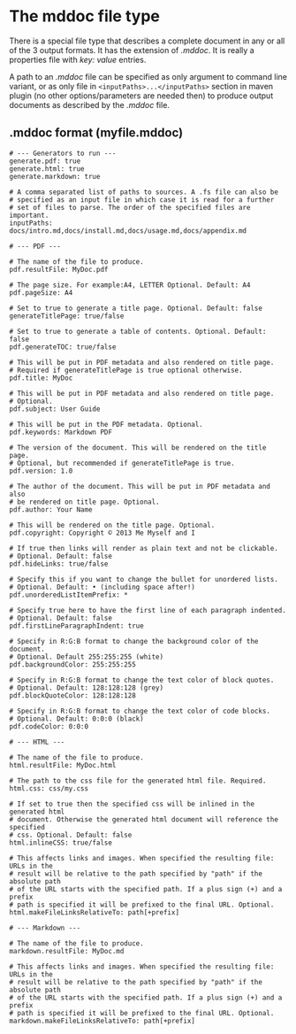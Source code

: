 # The mddoc file type

There is a special file type that describes a complete document in any or all of the 3 output formats. It has the extension of _.mddoc_. It is really a properties file with _key: value_ entries. 

A path to an _.mddoc_ file can be specified as only argument to command line variant, or as only file in `<inputPaths>...</inputPaths>` section in maven plugin (no other options/parameters are needed then) to produce output documents as described by the _.mddoc_ file.

## .mddoc format (myfile.mddoc)

    # --- Generators to run ---
    generate.pdf: true
    generate.html: true
    generate.markdown: true
    
    # A comma separated list of paths to sources. A .fs file can also be
    # specified as an input file in which case it is read for a further
    # set of files to parse. The order of the specified files are important.
    inputPaths: docs/intro.md,docs/install.md,docs/usage.md,docs/appendix.md
    
    # --- PDF ---
    
    # The name of the file to produce.
    pdf.resultFile: MyDoc.pdf
    
    # The page size. For example:A4, LETTER Optional. Default: A4
    pdf.pageSize: A4
    
    # Set to true to generate a title page. Optional. Default: false
    generateTitlePage: true/false
    
    # Set to true to generate a table of contents. Optional. Default: false
    pdf.generateTOC: true/false
    
    # This will be put in PDF metadata and also rendered on title page.
    # Required if generateTitlePage is true optional otherwise.
    pdf.title: MyDoc
    
    # This will be put in PDF metadata and also rendered on title page.
    # Optional.
    pdf.subject: User Guide
    
    # This will be put in the PDF metadata. Optional.
    pdf.keywords: Markdown PDF
    
    # The version of the document. This will be rendered on the title page.
    # Optional, but recommended if generateTitlePage is true.
    pdf.version: 1.0
    
    # The author of the document. This will be put in PDF metadata and also
    # be rendered on title page. Optional.
    pdf.author: Your Name
    
    # This will be rendered on the title page. Optional.
    pdf.copyright: Copyright © 2013 Me Myself and I
    
    # If true then links will render as plain text and not be clickable.
    # Optional. Default: false
    pdf.hideLinks: true/false
    
    # Specify this if you want to change the bullet for unordered lists.
    # Optional. Default: • (including space after!)
    pdf.unorderedListItemPrefix: *
    
    # Specify true here to have the first line of each paragraph indented.
    # Optional. Default: false
    pdf.firstLineParagraphIndent: true
    
    # Specify in R:G:B format to change the background color of the document.
    # Optional. Default 255:255:255 (white)
    pdf.backgroundColor: 255:255:255
    
    # Specify in R:G:B format to change the text color of block quotes.
    # Optional. Default: 128:128:128 (grey)
    pdf.blockQuoteColor: 128:128:128
    
    # Specify in R:G:B format to change the text color of code blocks.
    # Optional. Default: 0:0:0 (black)
    pdf.codeColor: 0:0:0
    
    # --- HTML ---
    
    # The name of the file to produce.
    html.resultFile: MyDoc.html
    
    # The path to the css file for the generated html file. Required.
    html.css: css/my.css
    
    # If set to true then the specified css will be inlined in the generated html
    # document. Otherwise the generated html document will reference the specified
    # css. Optional. Default: false
    html.inlineCSS: true/false
    
    # This affects links and images. When specified the resulting file: URLs in the
    # result will be relative to the path specified by "path" if the absolute path
    # of the URL starts with the specified path. If a plus sign (+) and a prefix
    # path is specified it will be prefixed to the final URL. Optional.
    html.makeFileLinksRelativeTo: path[+prefix]
    
    # --- Markdown ---
    
    # The name of the file to produce.
    markdown.resultFile: MyDoc.md
    
    # This affects links and images. When specified the resulting file: URLs in the
    # result will be relative to the path specified by "path" if the absolute path
    # of the URL starts with the specified path. If a plus sign (+) and a prefix
    # path is specified it will be prefixed to the final URL. Optional.
    markdown.makeFileLinksRelativeTo: path[+prefix]

